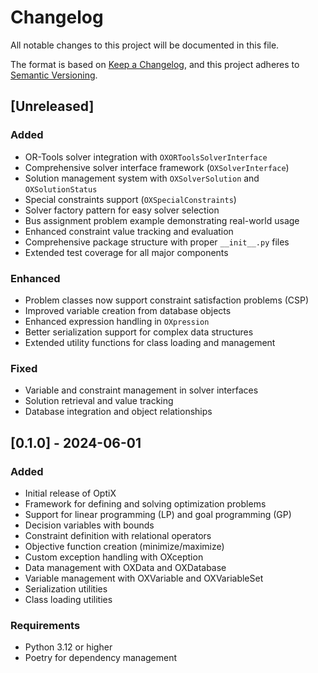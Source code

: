 # Changelog

All notable changes to this project will be documented in this file.

The format is based on [Keep a Changelog](https://keepachangelog.com/en/1.0.0/),
and this project adheres to [Semantic Versioning](https://semver.org/spec/v2.0.0.html).

## [Unreleased]

### Added
- OR-Tools solver integration with `OXORToolsSolverInterface`
- Comprehensive solver interface framework (`OXSolverInterface`)
- Solution management system with `OXSolverSolution` and `OXSolutionStatus`
- Special constraints support (`OXSpecialConstraints`)
- Solver factory pattern for easy solver selection
- Bus assignment problem example demonstrating real-world usage
- Enhanced constraint value tracking and evaluation
- Comprehensive package structure with proper `__init__.py` files
- Extended test coverage for all major components

### Enhanced
- Problem classes now support constraint satisfaction problems (CSP)
- Improved variable creation from database objects
- Enhanced expression handling in `OXpression`
- Better serialization support for complex data structures
- Extended utility functions for class loading and management

### Fixed
- Variable and constraint management in solver interfaces
- Solution retrieval and value tracking
- Database integration and object relationships

## [0.1.0] - 2024-06-01

### Added
- Initial release of OptiX
- Framework for defining and solving optimization problems
- Support for linear programming (LP) and goal programming (GP)
- Decision variables with bounds
- Constraint definition with relational operators
- Objective function creation (minimize/maximize)
- Custom exception handling with OXception
- Data management with OXData and OXDatabase
- Variable management with OXVariable and OXVariableSet
- Serialization utilities
- Class loading utilities

### Requirements
- Python 3.12 or higher
- Poetry for dependency management